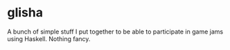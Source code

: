 glisha
======

A bunch of simple stuff I put together to be able to participate in game jams using Haskell. Nothing fancy.

